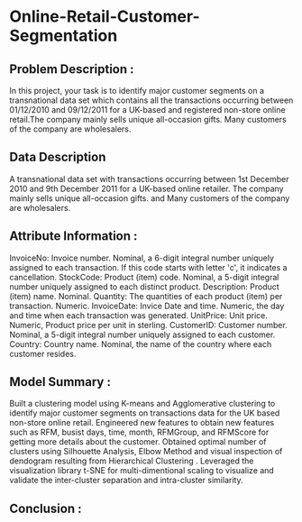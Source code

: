 # Online-Retail-Customer-Segmentation
## Problem Description :
In this project, your task is to identify major customer segments on a transnational data set which contains all the transactions occurring between 01/12/2010 and 09/12/2011 for a UK-based and registered non-store online retail.The company mainly sells unique all-occasion gifts. Many customers of the company are wholesalers.

## Data Description
A transnational data set with transactions occurring between 1st December 2010 and 9th December 2011 for a UK-based online retailer. The company mainly sells unique all-occasion gifts. and Many customers of the company are wholesalers.

## Attribute Information :
InvoiceNo: Invoice number. Nominal, a 6-digit integral number uniquely assigned to each transaction. If this code starts with letter 'c', it indicates a cancellation. StockCode: Product (item) code. Nominal, a 5-digit integral number uniquely assigned to each distinct product. Description: Product (item) name. Nominal. Quantity: The quantities of each product (item) per transaction. Numeric. InvoiceDate: Invice Date and time. Numeric, the day and time when each transaction was generated. UnitPrice: Unit price. Numeric, Product price per unit in sterling. CustomerID: Customer number. Nominal, a 5-digit integral number uniquely assigned to each customer. Country: Country name. Nominal, the name of the country where each customer resides.

## Model Summary :
Built a clustering model using K-means and Agglomerative clustering to identify major customer segments on transactions data for the UK based non-store online retail. Engineered new features to obtain new features such as RFM, busist days, time, month, RFMGroup, and RFMScore for getting more details about the customer. Obtained optimal number of clusters using Silhouette Analysis, Elbow Method and visual inspection of dendogram resulting from Hierarchical Clustering . Leveraged the visualization library t-SNE for multi-dimentional scaling to visualize and validate the inter-cluster separation and intra-cluster similarity.

## Conclusion :

